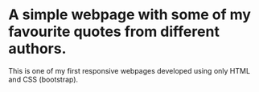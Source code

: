 # A simple webpage with some of my favourite quotes from different authors.

This is one of my first responsive webpages developed using only HTML and CSS (bootstrap).
